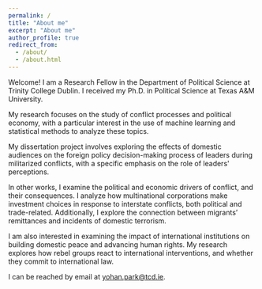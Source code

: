 ```yaml
---
permalink: /
title: "About me"
excerpt: "About me"
author_profile: true
redirect_from: 
  - /about/
  - /about.html
---
```


<!-- Google tag (gtag.js) -->
<!-- <script async src="https://www.googletagmanager.com/gtag/js?id=G-P9PVPE3K5H"></script>
<script>
  window.dataLayer = window.dataLayer || [];
  function gtag(){dataLayer.push(arguments);}
  gtag('js', new Date());

  gtag('config', 'G-P9PVPE3K5H');
</script> -->

Welcome! I am a Research Fellow in the Department of Political Science at Trinity College Dublin. I received my Ph.D. in Political Science at Texas A&M University.

My research focuses on the study of conflict processes and political economy, with a particular interest in the use of machine learning and statistical methods to analyze these topics.

My dissertation project involves exploring the effects of domestic audiences on the foreign policy decision-making process of leaders during militarized conflicts, with a specific emphasis on the role of leaders' perceptions. 

In other works, I examine the political and economic drivers of conflict, and their consequences. I analyze how multinational corporations make investment choices in response to interstate conflicts, both political and trade-related. Additionally, I explore the connection between migrants’ remittances and incidents of domestic terrorism.

I am also interested in examining the impact of international institutions on building domestic peace and advancing human rights. My research explores how rebel groups react to international interventions, and whether they commit to international law.

I can be reached by email at yohan.park@tcd.ie.
